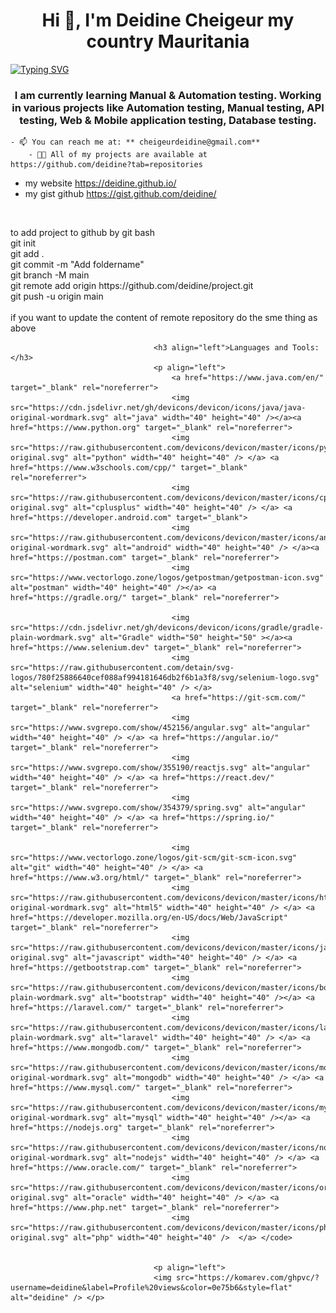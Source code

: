 
<h1 align="center">Hi 👋, I'm Deidine Cheigeur my country Mauritania</h1>
 <a href="https://git.io/typing-svg">
 <img src="https://readme-typing-svg.demolab.com?font=Fira+Code&pause=1000&width=435&lines=i'am+a develloper+in+php+mysql+java;cpp+c+javascript+dart" alt="Typing SVG" /></a>
<h3 align="center">I am currently learning Manual & Automation testing. Working in various projects like Automation testing, Manual testing, API testing, Web & Mobile application testing, Database testing. </h3>

    - 📫 You can reach me at: ** cheigeurdeidine@gmail.com**
        - 👨‍💻 All of my projects are available at https://github.com/deidine?tab=repositories
- my website https://deidine.github.io/
- my gist github https://gist.github.com/deidine/
<p style="color:red;display:inline-block;">
    <div>
        to add project to github by git bash<br>
            git init <br>
                git add . <br>
                    git commit -m "Add foldername" <br>
                        git branch -M main <br>
                            git remote add origin https://github.com/deidine/project.git <br>
                                git push -u origin main <br>
                                </div>
                                <div>
                                    <br>
                                        if you want to update the content of remote repository do the sme thing as above<br>
                                        </div>
                                    </p>

                                    <h3 align="left">Languages and Tools:</h3>
                                    <p align="left">
                                        <a href="https://www.java.com/en/" target="_blank" rel="noreferrer"> 
                                        <img src="https://cdn.jsdelivr.net/gh/devicons/devicon/icons/java/java-original-wordmark.svg" alt="java" width="40" height="40" /></a><a href="https://www.python.org" target="_blank" rel="noreferrer"> 
                                        <img src="https://raw.githubusercontent.com/devicons/devicon/master/icons/python/python-original.svg" alt="python" width="40" height="40" /> </a> <a href="https://www.w3schools.com/cpp/" target="_blank" rel="noreferrer"> 
                                        <img src="https://raw.githubusercontent.com/devicons/devicon/master/icons/cplusplus/cplusplus-original.svg" alt="cplusplus" width="40" height="40" /> </a> <a href="https://developer.android.com" target="_blank"> 
                                        <img src="https://raw.githubusercontent.com/devicons/devicon/master/icons/android/android-original-wordmark.svg" alt="android" width="40" height="40" /> </a><a href="https://postman.com" target="_blank" rel="noreferrer"> 
                                        <img src="https://www.vectorlogo.zone/logos/getpostman/getpostman-icon.svg" alt="postman" width="40" height="40" /></a> <a href="https://gradle.org/" target="_blank" rel="noreferrer"> 
                                        
                                        <img src="https://cdn.jsdelivr.net/gh/devicons/devicon/icons/gradle/gradle-plain-wordmark.svg" alt="Gradle" width="50" height="50" ></a><a href="https://www.selenium.dev" target="_blank" rel="noreferrer"> 
                                        <img src="https://raw.githubusercontent.com/detain/svg-logos/780f25886640cef088af994181646db2f6b1a3f8/svg/selenium-logo.svg" alt="selenium" width="40" height="40" /> </a>
                                        <a href="https://git-scm.com/" target="_blank" rel="noreferrer"> 
                                        <img src="https://www.svgrepo.com/show/452156/angular.svg" alt="angular" width="40" height="40" /> </a> <a href="https://angular.io/" target="_blank" rel="noreferrer"> 
                                        <img src="https://www.svgrepo.com/show/355190/reactjs.svg" alt="angular" width="40" height="40" /> </a> <a href="https://react.dev/" target="_blank" rel="noreferrer"> 
                                        <img src="https://www.svgrepo.com/show/354379/spring.svg" alt="angular" width="40" height="40" /> </a> <a href="https://spring.io/" target="_blank" rel="noreferrer"> 

                                        <img src="https://www.vectorlogo.zone/logos/git-scm/git-scm-icon.svg" alt="git" width="40" height="40" /> </a> <a href="https://www.w3.org/html/" target="_blank" rel="noreferrer"> 
                                        <img src="https://raw.githubusercontent.com/devicons/devicon/master/icons/html5/html5-original-wordmark.svg" alt="html5" width="40" height="40" /> </a> <a href="https://developer.mozilla.org/en-US/docs/Web/JavaScript" target="_blank" rel="noreferrer"> 
                                        <img src="https://raw.githubusercontent.com/devicons/devicon/master/icons/javascript/javascript-original.svg" alt="javascript" width="40" height="40" /> </a> <a href="https://getbootstrap.com" target="_blank" rel="noreferrer"> 
                                        <img src="https://raw.githubusercontent.com/devicons/devicon/master/icons/bootstrap/bootstrap-plain-wordmark.svg" alt="bootstrap" width="40" height="40" /></a> <a href="https://laravel.com/" target="_blank" rel="noreferrer"> 
                                        <img src="https://raw.githubusercontent.com/devicons/devicon/master/icons/laravel/laravel-plain-wordmark.svg" alt="laravel" width="40" height="40" /> </a> <a href="https://www.mongodb.com/" target="_blank" rel="noreferrer"> 
                                        <img src="https://raw.githubusercontent.com/devicons/devicon/master/icons/mongodb/mongodb-original-wordmark.svg" alt="mongodb" width="40" height="40" /> </a> <a href="https://www.mysql.com/" target="_blank" rel="noreferrer"> 
                                        <img src="https://raw.githubusercontent.com/devicons/devicon/master/icons/mysql/angular-original-wordmark.svg" alt="mysql" width="40" height="40" /></a> <a href="https://nodejs.org" target="_blank" rel="noreferrer"> 
                                        <img src="https://raw.githubusercontent.com/devicons/devicon/master/icons/nodejs/nodejs-original-wordmark.svg" alt="nodejs" width="40" height="40" /> </a> <a href="https://www.oracle.com/" target="_blank" rel="noreferrer"> 
                                        <img src="https://raw.githubusercontent.com/devicons/devicon/master/icons/oracle/oracle-original.svg" alt="oracle" width="40" height="40" /> </a> <a href="https://www.php.net" target="_blank" rel="noreferrer"> 
                                        <img src="https://raw.githubusercontent.com/devicons/devicon/master/icons/php/php-original.svg" alt="php" width="40" height="40" />  </a> </code>


                                    <p align="left"> 
                                    <img src="https://komarev.com/ghpvc/?username=deidine&label=Profile%20views&color=0e75b6&style=flat" alt="deidine" /> </p>


